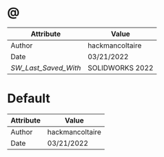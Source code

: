 # @
| Attribute | Value |
| ---  | ---     |
| Author | hackmancoltaire |
| Date | 03/21/2022 |
| _SW_Last_Saved_With_ | SOLIDWORKS 2022 |
# Default
| Attribute | Value |
| ---  | ---     |
| Author | hackmancoltaire |
| Date | 03/21/2022 |
